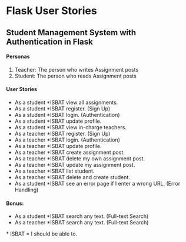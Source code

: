 # Flask User Stories

## Student Management System with Authentication in Flask

#### Personas

   1. Teacher: The person who writes Assignment posts
   2. Student: The person who reads Assignment posts


#### User Stories

   * As a student *ISBAT view all assignments.
   * As a student *ISBAT register. (Sign Up)
   * As a student *ISBAT login. (Authentication)
   * As a student *ISBAT update profile.
   * As a student *ISBAT view in-charge teachers.
   * As a teacher *ISBAT register. (Sign Up)
   * As a teacher *ISBAT login. (Authentication)
   * As a teacher *ISBAT update profile.
   * As a teacher *ISBAT create assignment post.
   * As a teacher *ISBAT delete my own assignment post.
   * As a teacher *ISBAT update my assignment post.
   * As a teacher *ISBAT list student.
   * As a teacher *ISBAT delete and create student.
   * As a student *ISBAT see an error page if I enter a wrong URL. (Error Handling)
  
#### Bonus:

   * As a student *ISBAT search any text. (Full-text  Search)
   * As a teacher *ISBAT search any text. (Full-text Search)

\* ISBAT = I should be able to.
